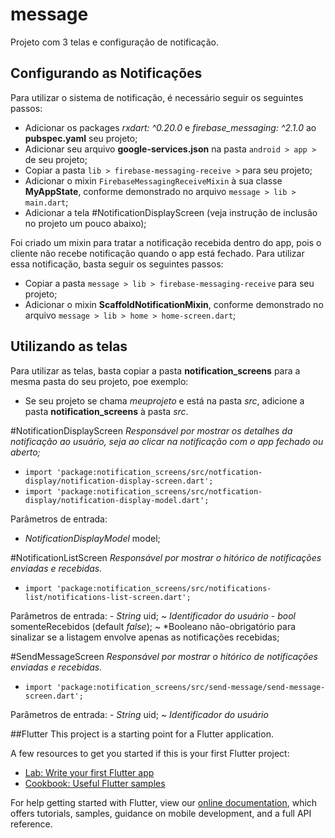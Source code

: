 # message

Projeto com 3 telas e configuração de notificação.

## Configurando as Notificações

Para utilizar o sistema de notificação, é necessário seguir os seguintes passos:
 - Adicionar os packages *rxdart: ^0.20.0* e *firebase_messaging: ^2.1.0* ao **pubspec.yaml** seu projeto;
 - Adicionar seu arquivo **google-services.json** na pasta `android > app >` de seu projeto;
 - Copiar a pasta `lib > firebase-messaging-receive >` para seu projeto;
 - Adicionar o mixin `FirebaseMessagingReceiveMixin` à sua classe **MyAppState**, conforme demonstrado no arquivo `message > lib > main.dart`;
 - Adicionar a tela #NotificationDisplayScreen (veja instrução de inclusão no projeto um pouco abaixo);

Foi criado um mixin para tratar a notificação recebida dentro do app, pois o cliente não recebe notificação quando o app está fechado.
Para utilizar essa notificação, basta seguir os seguintes passos:
 - Copiar a pasta `message > lib > firebase-messaging-receive` para seu projeto;
 - Adicionar o mixin **ScaffoldNotificationMixin**, conforme demonstrado no arquivo `message > lib > home > home-screen.dart`;

## Utilizando as telas
Para utilizar as telas, basta copiar a pasta **notification_screens** para a mesma pasta do seu projeto, poe exemplo:
 - Se seu projeto se chama *meuprojeto* e está na pasta *src*, adicione a pasta **notification_screens** à pasta *src*. 

#NotificationDisplayScreen
*Responsável por mostrar os detalhes da notificação ao usuário, seja ao clicar na notificação com o app fechado ou aberto;*
 - `import 'package:notification_screens/src/notfication-display/notification-display-screen.dart';`
 - `import 'package:notification_screens/src/notfication-display/notification-display-model.dart';`

Parâmetros de entrada:
 - *NotificationDisplayModel* model;


#NotificationListScreen
*Responsável por mostrar o hitórico de notificações enviadas e recebidas.*
 - `import 'package:notification_screens/src/notifications-list/notifications-list-screen.dart';`

Parâmetros de entrada:
    - *String* uid; ~ *Identificador do usuário*
    - *bool* somenteRecebidos (default *false*); ~ *Booleano não-obrigatório para sinalizar se a listagem envolve apenas as notificações recebidas;


#SendMessageScreen
*Responsável por mostrar o hitórico de notificações enviadas e recebidas.*
 - `import 'package:notification_screens/src/send-message/send-message-screen.dart';`

Parâmetros de entrada:
    - *String* uid; ~ *Identificador do usuário*


##Flutter
This project is a starting point for a Flutter application.

A few resources to get you started if this is your first Flutter project:

- [Lab: Write your first Flutter app](https://flutter.io/docs/get-started/codelab)
- [Cookbook: Useful Flutter samples](https://flutter.io/docs/cookbook)

For help getting started with Flutter, view our 
[online documentation](https://flutter.io/docs), which offers tutorials, 
samples, guidance on mobile development, and a full API reference.

